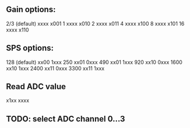 ## Gain options:
2/3 (default) xxxx x001
1             xxxx x010
2             xxxx x011
4             xxxx x100
8             xxxx x101
16            xxxx x110

## SPS options:
128 (default) xx00 1xxx
250           xx01 0xxx
490           xx01 1xxx
920           xx10 0xxx
1600          xx10 1xxx
2400          xx11 0xxx
3300          xx11 1xxx


## Read ADC value

x1xx xxxx

## TODO: select ADC channel 0...3
